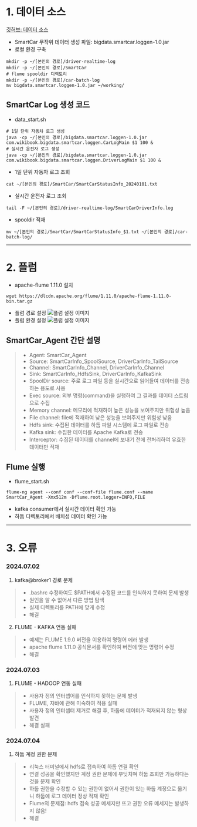 # 1. 데이터 소스
[깃허브: 데이터 소스](https://github.com/wikibook/bigdata2nd)
- SmartCar 무작위 데이터 생성 파일: bigdata.smartcar.loggen-1.0.jar
- 로컬 환경 구축
```shell
mkdir -p ~/[본인의 경로]/driver-realtime-log
mkdir -p ~/[본인의 경로]/SmartCar
# flume spooldir 디렉토리
mkdir -p ~/[본인의 경로]/car-batch-log
mv bigdata.smartcar.loggen-1.0.jar ~/working/
```
## SmartCar Log 생성 코드
- data_start.sh
```shell
# 1일 단위 자동차 로그 생성
java -cp ~/[본인의 경로]/bigdata.smartcar.loggen-1.0.jar com.wikibook.bigdata.smartcar.loggen.CarLogMain $1 100 &
# 실시간 운전자 로그 생성
java -cp ~/[본인의 경로]/bigdata.smartcar.loggen-1.0.jar com.wikibook.bigdata.smartcar.loggen.DriverLogMain $1 100 &
```
- 1일 단위 자동차 로그 조회
```shell
cat ~/[본인의 경로]/SmartCar/SmartCarStatusInfo_20240101.txt
```
- 실시간 운전자 로그 조회
```shell
tail -F ~/[본인의 경로]/driver-realtime-log/SmartCarDriverInfo.log
```
- spooldir 적재
```shell
mv ~/[본인의 경로]/SmartCar/SmartCarStatusInfo_$1.txt ~/[본인의 경로]/car-batch-log/
```
---

# 2. 플럼
- apache-flume 1.11.0 설치
```shell
wget https://dlcdn.apache.org/flume/1.11.0/apache-flume-1.11.0-bin.tar.gz
```
- 플럼 경로 설정
![플럼 설정 이미지](./images/)
- 플럼 환경 설정
![플럼 설정 이미지](./images/)
## SmartCar_Agent 간단 설명
> - Agent: SmartCar_Agent
> - Source: SmartCarInfo_SpoolSource, DriverCarInfo_TailSource
> - Channel: SmartCarInfo_Channel, DriverCarInfo_Channel
> - Sink: SmartCarInfo_HdfsSink, DriverCarInfo_KafkaSink
> - SpoolDir source: 주로 로그 파일 등을 실시간으로 읽어들여 데이터를 전송하는 용도로 사용
> - Exec source: 외부 명령(command)을 실행하여 그 결과를 데이터 스트림으로 수집
> - Memory channel: 메모리에 적재하여 높은 성능을 보여주지만 위험성 높음
> - File channel: file에 적재하여 낮은 성능을 보여주지만 위험성 낮음
> - Hdfs sink: 수집된 데이터를 하둡 파일 시스템에 로그 파일로 전송
> - Kafka sink: 수집한 데이터를 Apache Kafka로 전송
> - Interceptor: 수집된 데이터를 channel에 보내기 전에 전처리하여 유효한 데이터만 적재
## Flume 실행
- flume_start.sh
```shell
flume-ng agent --conf conf --conf-file flume.conf --name SmartCar_Agent -Xmx512m -Dflume.root.logger=INFO,FILE
```
- kafka consumer에서 실시간 데이터 확인 가능
- 하둡 디렉토리에서 배치성 데이터 확인 가능
---

# 3. 오류
### 2024.07.02
1. kafka@broker1 경로 문제
> - .bashrc 수정하여도 $PATH에서 수정된 코드를 인식하지 못하여 문제 발생
> - 원인을 알 수 없어서 다른 방법 탐색
> - 실제 디렉토리를 PATH에 맞게 수정
> - 해결
2. FLUME - KAFKA 연동 실패
> - 예제는 FLUME 1.9.0 버전을 이용하여 명령어 에러 발생
> - apache flume 1.11.0 공식문서를 확인하여 버전에 맞는 명령어 수정
> - 해결
### 2024.07.03
1. FLUME - HADOOP 연동 실패
> - 사용자 정의 인터셉어를 인식하지 못하는 문제 발생
> - FLUME, 자바에 관해 미숙하여 적용 실패
> - 사용자 정의 인터셉터 제거로 해결 후, 하둡에 데이터가 적재되지 않는 형상 발견
> - 해결 실패
### 2024.07.04
1. 하둡 계정 권한 문제
> - 리눅스 터미널에서 hdfs로 접속하여 하둡 연결 확인
> - 연결 성공을 확인했지만 계정 권한 문제에 부딪치며 하둡 조회만 가능하다는 것을 문제 확인
> - 하둡 권한을 수정할 수 있는 권한이 없어서 권한이 있는 하둡 계정으로 옮기니 하둡에 로그 데이터 정상 적재 확인
> - Flume의 문제점: hdfs 접속 성공 메세지만 뜨고 권한 오류 메세지는 발생하지 않음!
> - 해결

